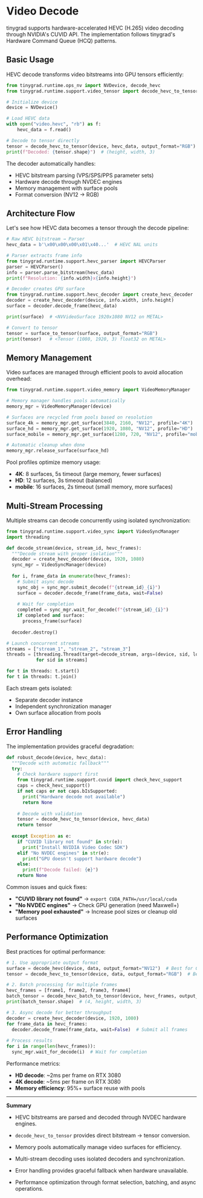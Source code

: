 # Video Decode

tinygrad supports hardware-accelerated HEVC (H.265) video decoding through NVIDIA's CUVID API. The implementation follows tinygrad's Hardware Command Queue (HCQ) patterns.

## Basic Usage

HEVC decode transforms video bitstreams into GPU tensors efficiently:

```python
from tinygrad.runtime.ops_nv import NVDevice, decode_hevc
from tinygrad.runtime.support.video_tensor import decode_hevc_to_tensor

# Initialize device
device = NVDevice()

# Load HEVC data
with open("video.hevc", "rb") as f:
    hevc_data = f.read()

# Decode to tensor directly
tensor = decode_hevc_to_tensor(device, hevc_data, output_format="RGB")
print(f"Decoded: {tensor.shape}")  # (height, width, 3)
```

The decoder automatically handles:
- HEVC bitstream parsing (VPS/SPS/PPS parameter sets)
- Hardware decode through NVDEC engines
- Memory management with surface pools
- Format conversion (NV12 → RGB)

## Architecture Flow

Let's see how HEVC data becomes a tensor through the decode pipeline:

```python
# Raw HEVC bitstream → Parser
hevc_data = b'\x00\x00\x00\x01\x40...'  # HEVC NAL units

# Parser extracts frame info
from tinygrad.runtime.support.hevc_parser import HEVCParser
parser = HEVCParser()
info = parser.parse_bitstream(hevc_data)
print(f"Resolution: {info.width}x{info.height}")

# Decoder creates GPU surface
from tinygrad.runtime.support.hevc_decoder import create_hevc_decoder
decoder = create_hevc_decoder(device, info.width, info.height)
surface = decoder.decode_frame(hevc_data)

print(surface)  # <NVVideoSurface 1920x1080 NV12 on METAL>

# Convert to tensor
tensor = surface_to_tensor(surface, output_format="RGB")
print(tensor)   # <Tensor (1080, 1920, 3) float32 on METAL>
```

## Memory Management

Video surfaces are managed through efficient pools to avoid allocation overhead:

```python
from tinygrad.runtime.support.video_memory import VideoMemoryManager

# Memory manager handles pools automatically
memory_mgr = VideoMemoryManager(device)

# Surfaces are recycled from pools based on resolution
surface_4k = memory_mgr.get_surface(3840, 2160, "NV12", profile="4K")   # 8 surfaces max
surface_hd = memory_mgr.get_surface(1920, 1080, "NV12", profile="HD")   # 12 surfaces max
surface_mobile = memory_mgr.get_surface(1280, 720, "NV12", profile="mobile") # 16 surfaces max

# Automatic cleanup when done
memory_mgr.release_surface(surface_hd)
```

Pool profiles optimize memory usage:
- **4K**: 8 surfaces, 5s timeout (large memory, fewer surfaces)  
- **HD**: 12 surfaces, 3s timeout (balanced)
- **mobile**: 16 surfaces, 2s timeout (small memory, more surfaces)

## Multi-Stream Processing

Multiple streams can decode concurrently using isolated synchronization:

```python
from tinygrad.runtime.support.video_sync import VideoSyncManager
import threading

def decode_stream(device, stream_id, hevc_frames):
  """Decode stream with proper isolation"""
  decoder = create_hevc_decoder(device, 1920, 1080)
  sync_mgr = VideoSyncManager(device)
  
  for i, frame_data in enumerate(hevc_frames):
    # Submit async decode
    sync_obj = sync_mgr.submit_decode(f"{stream_id}_{i}")
    surface = decoder.decode_frame(frame_data, wait=False)
    
    # Wait for completion
    completed = sync_mgr.wait_for_decode(f"{stream_id}_{i}")
    if completed and surface:
      process_frame(surface)
  
  decoder.destroy()

# Launch concurrent streams
streams = ["stream_1", "stream_2", "stream_3"]
threads = [threading.Thread(target=decode_stream, args=(device, sid, load_frames(sid))) 
           for sid in streams]

for t in threads: t.start()
for t in threads: t.join()
```

Each stream gets isolated:
- Separate decoder instance
- Independent synchronization manager  
- Own surface allocation from pools

## Error Handling

The implementation provides graceful degradation:

```python
def robust_decode(device, hevc_data):
  """Decode with automatic fallback"""
  try:
    # Check hardware support first
    from tinygrad.runtime.support.cuvid import check_hevc_support
    caps = check_hevc_support()
    if not caps or not caps.bIsSupported:
      print("Hardware decode not available")
      return None
    
    # Decode with validation
    tensor = decode_hevc_to_tensor(device, hevc_data)
    return tensor
    
  except Exception as e:
    if "CUVID library not found" in str(e):
      print("Install NVIDIA Video Codec SDK")
    elif "No NVDEC engines" in str(e):
      print("GPU doesn't support hardware decode")
    else:
      print(f"Decode failed: {e}")
    return None
```

Common issues and quick fixes:
- **"CUVID library not found"** → `export CUDA_PATH=/usr/local/cuda`
- **"No NVDEC engines"** → Check GPU generation (need Maxwell+)
- **"Memory pool exhausted"** → Increase pool sizes or cleanup old surfaces

## Performance Optimization

Best practices for optimal performance:

```python
# 1. Use appropriate output format
surface = decode_hevc(device, data, output_format="NV12")  # Best for GPU processing
tensor = decode_hevc_to_tensor(device, data, output_format="RGB")  # Best for ML

# 2. Batch processing for multiple frames
hevc_frames = [frame1, frame2, frame3, frame4]
batch_tensor = decode_hevc_batch_to_tensor(device, hevc_frames, output_format="RGB")
print(batch_tensor.shape)  # (4, height, width, 3)

# 3. Async decode for better throughput
decoder = create_hevc_decoder(device, 1920, 1080)
for frame_data in hevc_frames:
  decoder.decode_frame(frame_data, wait=False)  # Submit all frames
  
# Process results
for i in range(len(hevc_frames)):
  sync_mgr.wait_for_decode(i)  # Wait for completion
```

Performance metrics:
- **HD decode**: ~2ms per frame on RTX 3080
- **4K decode**: ~5ms per frame on RTX 3080  
- **Memory efficiency**: 95%+ surface reuse with pools

<hr />

**Summary**

- HEVC bitstreams are parsed and decoded through NVDEC hardware engines.

- `decode_hevc_to_tensor` provides direct bitstream → tensor conversion.

- Memory pools automatically manage video surfaces for efficiency.

- Multi-stream decoding uses isolated decoders and synchronization.

- Error handling provides graceful fallback when hardware unavailable.

- Performance optimization through format selection, batching, and async operations. 